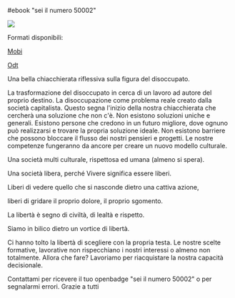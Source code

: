 #ebook "sei il numero 50002"

![](http://i.imgur.com/YcUKv3c.jpg?1)

Formati disponibili:

[Mobi](https://github.com/antoji/50002/raw/master/Sei.il.numero.50002.-.Antonella.Giametta.mobi)

[Odt](https://github.com/antoji/50002/blob/master/Sei%20il%20numero%2050002%20-%20Antonella%20Giametta.odt)

Una bella chiacchierata riflessiva sulla figura del disoccupato.

La trasformazione del disoccupato in cerca di un lavoro ad autore del proprio destino. La disoccupazione come problema reale creato dalla società capitalista. Questo segna l'inizio della nostra chiacchierata che cercherà una soluzione che non c'è. Non esistono soluzioni uniche e generali. Esistono persone che credono in un futuro migliore, dove ognuno può realizzarsi e trovare la propria soluzione ideale. Non esistono barriere che possono bloccare il flusso dei nostri pensieri e progetti. Le nostre competenze fungeranno da ancore per creare un nuovo modello culturale.

Una società multi culturale, rispettosa ed umana (almeno si spera).

Una società libera, perché Vivere significa essere liberi.

Liberi di vedere quello che si nasconde dietro una cattiva azione,

liberi di gridare il proprio dolore, il proprio sgomento.

La libertà è segno di civiltà, di lealtà e rispetto.

Siamo in bilico dietro un vortice di libertà.

Ci hanno tolto la libertà di scegliere con la propria testa. Le nostre scelte formative, lavorative non rispecchiano i nostri interessi o almeno non totalmente. Allora che fare? Lavoriamo per riacquistare la nostra capacità decisionale.

Contattami per ricevere il tuo openbadge "sei il numero 50002" o per segnalarmi errori.
Grazie a tutti


